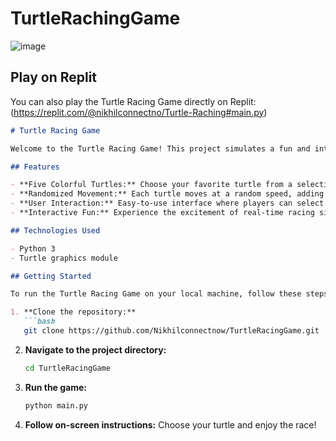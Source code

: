 # TurtleRachingGame
![image](https://github.com/Nikhilconnectnow/TurtleRacingGame/assets/171763911/f5114d9b-0c39-4898-991c-8d9b5ed71c81)
## Play on Replit
You can also play the Turtle Racing Game directly on Replit: (https://replit.com/@nikhilconnectno/Turtle-Raching#main.py)

```markdown
# Turtle Racing Game

Welcome to the Turtle Racing Game! This project simulates a fun and interactive racing game using Python's Turtle graphics module. Players can choose their turtle and watch it compete against others in a thrilling race to the finish line.

## Features

- **Five Colorful Turtles:** Choose your favorite turtle from a selection of five vibrant colors.
- **Randomized Movement:** Each turtle moves at a random speed, adding unpredictability to the race.
- **User Interaction:** Easy-to-use interface where players can select their turtle and restart the game.
- **Interactive Fun:** Experience the excitement of real-time racing simulation with simple controls.

## Technologies Used

- Python 3
- Turtle graphics module

## Getting Started

To run the Turtle Racing Game on your local machine, follow these steps:

1. **Clone the repository:**
   ```bash
   git clone https://github.com/Nikhilconnectnow/TurtleRacingGame.git
   ```

2. **Navigate to the project directory:**
   ```bash
   cd TurtleRacingGame
   ```

3. **Run the game:**
   ```bash
   python main.py
   ```

4. **Follow on-screen instructions:** Choose your turtle and enjoy the race!





 


